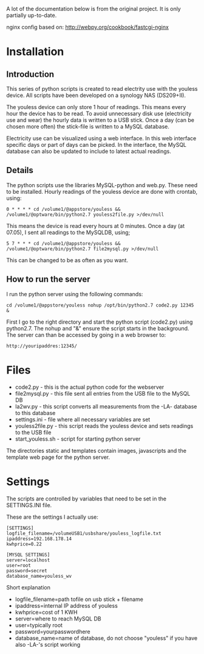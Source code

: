 A lot of the documentation below is from the original project. It is only partially up-to-date.

nginx config based on: http://webpy.org/cookbook/fastcgi-nginx


Installation
============
Introduction
------------

This series of python scripts is created to read electrity use with the youless device.
All scripts have been developed on a synology NAS (DS209+II).

The youless device can only store 1 hour of readings.
This means every hour the device has to be read.
To avoid unnecessary disk use (electricity use and wear) the hourly data is written to a USB stick.
Once a day (can be chosen more often) the stick-file is written to a MySQL database.

Electricity use can be visualized using a web interface.
In this web interface specific days or part of days can be picked.
In the interface, the MySQL database can also be updated to include to latest actual readings.

Details
-------

The python scripts use the libraries MySQL-python and web.py. These need to be installed.
Hourly readings of the youless device are done with crontab, using:

```
0 * * * * cd /volume1/@appstore/youless && /volume1/@optware/bin/python2.7 youless2file.py >/dev/null
```

This means the device is read every hours at 0 minutes.
Once a day (at 07.05), I sent all readings to the MySQLDB, using;
```
5 7 * * * cd /volume1/@appstore/youless && /volume1/@optware/bin/python2.7 file2mysql.py >/dev/null
```

This can be changed to be as often as you want.

How to run the server
---------------------

I run the python server using the following commands:
```
cd /volume1/@appstore/youless nohup /opt/bin/python2.7 code2.py 12345 &
```

First I go to the right directory and start the python script (code2.py) using python2.7.
The nohup and "&" ensure the script starts in the background.
The server can than be accessed by going in a web browser to:
```
http://youripaddres:12345/
```

Files
=====

* code2.py - this is the actual python code for the webserver
* file2mysql.py - this file sent all entries from the USB file to the MySQL DB
* la2wv.py - this script converts all measurements from the -LA- database to this database
* settings.ini - file where all necessary variables are set
* youless2file.py - this script reads the youless device and sets readings to the USB file
* start_youless.sh - script for starting python server

The directories static and templates contain images, javascripts and the template web page for the python server.


Settings
========

The scripts are controlled by variables that need to be set in the SETTINGS.INI file.

These are the settings I actually use:

```
[SETTINGS]
logfile_filename=/volumeUSB1/usbshare/youless_logfile.txt
ipaddress=192.168.178.14
kwhprice=0.22

[MYSQL SETTINGS]
server=localhost
user=root
password=secret
database_name=youless_wv
```

Short explanation

* logfile_filename=path tofile on usb stick + filename
* ipaddress=internal IP address of youless
* kwhprice=cost of 1 KWH
* server=where to reach MySQL DB
* user=typically root
* password=yourpasswordhere
* database_name=name of database, do not choose "youless" if you have also -LA-'s script working